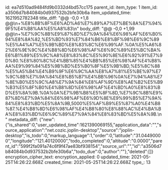 id: ea7d510ad9484fd9b0332d4bd57cc175
parent_id: 
item_type: 1
item_id: a3506d7b84084b0d937532b2bfe30b6a
item_updated_time: 1621952782348
title_diff: "@@ -0,0 +1,8 @@\\n+%E8%8B%8F%E6%AD%A6%E7%89%A7%E7%BE%8A%E7%94%9F5%E4%B8%AA%E5%A8%83\\n"
body_diff: "@@ -0,0 +1,99 @@\\n+%E7%9C%8B%E9%87%8D%E7%9A%84%E6%98%AF%E6%B0%94%E8%8A%82,%E5%BD%93%E7%84%B6%E8%BF%98%E6%9C%89%E5%A4%A7%E5%9B%BD%E8%83%8C%E6%99%AF.%0A%E5%A6%82%E6%9E%9C%E4%B8%8D%E6%98%AF%E6%9C%89%E5%BC%BA%E6%B1%89%E5%9C%A8%E8%83%8C%E5%90%8E%E6%92%91%E7%9D%80.%E8%80%8C%E4%BB%85%E4%BB%85%E6%98%AF%E4%B8%AA%E9%99%84%E5%9B%BD%E5%B0%8F%E5%9B%BD,%E5%8C%88%E5%A5%B4%E4%B9%9F%E6%9C%AA%E8%A7%81%E5%BE%97%E7%9C%8B%E7%9A%84%E8%B5%B7%E4%BB%96%0A%E7%94%A8%E7%8E%B0%E5%9C%A8%E7%9A%84%E8%AF%9D%E8%AE%B2%E5%B9%B3%E5%8F%B0%E4%B8%8D%E6%98%AF%E4%BD%A0%E8%83%BD%E5%8A%9B.%0A%0A%E7%9B%B8%E5%8F%8D,%E7%9C%8B%E9%87%8D%E7%9A%84%E6%98%AF%E6%9D%8E%E9%99%B5%E7%9A%84%E8%83%BD%E5%8A%9B,5000%E5%AF%B9%E5%87%A0%E4%B8%87.%E4%B8%8D%E6%98%AF%E4%B8%80%E8%88%AC%E4%BA%BA%E8%83%BD%E6%9C%89%E7%9A%84%E8%83%BD%E5%8A%9B.\\n"
metadata_diff: {"new":{"is_shared":0,"user_updated_time":1621390069155,"application_data":"","source_application":"net.cozic.joplin-desktop","source":"joplin-desktop","is_todo":0,"markup_language":1,"order":0,"latitude":"31.04490000","longitude":"121.40120000","todo_completed":0,"altitude":"0.0000","parent_id":"599f2fa091a74c6f9f47ae83bf938154","source_url":"","id":"a3506d7b84084b0d937532b2bfe30b6a","todo_due":0,"author":""},"deleted":[]}
encryption_cipher_text: 
encryption_applied: 0
updated_time: 2021-05-25T14:26:22.668Z
created_time: 2021-05-25T14:26:22.668Z
type_: 13
